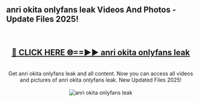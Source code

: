 <h2>anri okita onlyfans leak Videos And Photos - Update Files 2025!</h2>
<br>
<div align="center">
<h2><a href="https://top-ai-tools.click/QrbHav" rel="nofollow">🔴 CLICK HERE 🌐==►► anri okita onlyfans leak</a></h2>
<br>
Get anri okita onlyfans leak and all content. Now you can access all videos and pictures of anri okita onlyfans leak. New Updated Files 2025!
<br>
<br>
<a href="https://top-ai-tools.click/QrbHav" rel="nofollow" data-target="animated-image.originalLink"><img src="https://i.ibb.co.com/WyWwxjT/player-gif2.gif" alt="anri okita onlyfans leak" style="max-width: 100%; display: inline-block;" data-target="animated-image.originalImage"></a>
</div>
<br>